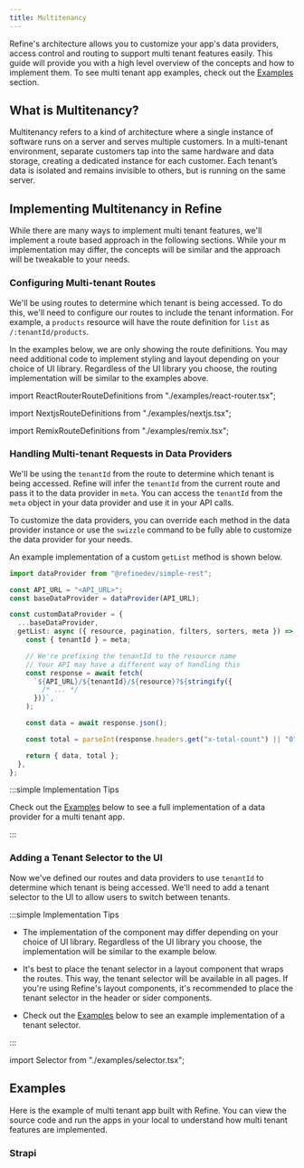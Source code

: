 ```yaml
---
title: Multitenancy
---
```


Refine's architecture allows you to customize your app's data providers, access control and routing to support multi tenant features easily. This guide will provide you with a high level overview of the concepts and how to implement them. To see multi tenant app examples, check out the [Examples](#examples) section.

## What is Multitenancy?

Multitenancy refers to a kind of architecture where a single instance of software runs on a server and serves multiple customers. In a multi-tenant environment, separate customers tap into the same hardware and data storage, creating a dedicated instance for each customer. Each tenant’s data is isolated and remains invisible to others, but is running on the same server.

## Implementing Multitenancy in Refine

While there are many ways to implement multi tenant features, we'll implement a route based approach in the following sections. While your m implementation may differ, the concepts will be similar and the approach will be tweakable to your needs.

### Configuring Multi-tenant Routes

We'll be using routes to determine which tenant is being accessed. To do this, we'll need to configure our routes to include the tenant information. For example, a `products` resource will have the route definition for `list` as `/:tenantId/products`.

In the examples below, we are only showing the route definitions. You may need additional code to implement styling and layout depending on your choice of UI library. Regardless of the UI library you choose, the routing implementation will be similar to the examples above.

<Tabs wrapContent={false}>

<TabItem value="React Router Dom">

import ReactRouterRouteDefinitions from "./examples/react-router.tsx";

<ReactRouterRouteDefinitions />

</TabItem>

<TabItem value="Next.js">

import NextjsRouteDefinitions from "./examples/nextjs.tsx";

<NextjsRouteDefinitions />

</TabItem>

<TabItem value="Remix">

import RemixRouteDefinitions from "./examples/remix.tsx";

<RemixRouteDefinitions />

</TabItem>

</Tabs>

### Handling Multi-tenant Requests in Data Providers

We'll be using the `tenantId` from the route to determine which tenant is being accessed. Refine will infer the `tenantId` from the current route and pass it to the data provider in `meta`. You can access the `tenantId` from the `meta` object in your data provider and use it in your API calls.

To customize the data providers, you can override each method in the data provider instance or use the `swizzle` command to be fully able to customize the data provider for your needs.

An example implementation of a custom `getList` method is shown below.

```ts
import dataProvider from "@refinedev/simple-rest";

const API_URL = "<API_URL>";
const baseDataProvider = dataProvider(API_URL);

const customDataProvider = {
  ...baseDataProvider,
  getList: async ({ resource, pagination, filters, sorters, meta }) => {
    const { tenantId } = meta;

    // We're prefixing the tenantId to the resource name
    // Your API may have a different way of handling this
    const response = await fetch(
      `${API_URL}/${tenantId}/${resource}?${stringify({
        /* ... */
      })}`,
    );

    const data = await response.json();

    const total = parseInt(response.headers.get("x-total-count") || "0");

    return { data, total };
  },
};
```

:::simple Implementation Tips

Check out the [Examples](#examples) below to see a full implementation of a data provider for a multi tenant app.

:::

### Adding a Tenant Selector to the UI

Now we've defined our routes and data providers to use `tenantId` to determine which tenant is being accessed. We'll need to add a tenant selector to the UI to allow users to switch between tenants.

:::simple Implementation Tips

- The implementation of the component may differ depending on your choice of UI library. Regardless of the UI library you choose, the implementation will be similar to the example below.

- It's best to place the tenant selector in a layout component that wraps the routes. This way, the tenant selector will be available in all pages. If you're using Refine's layout components, it's recommended to place the tenant selector in the header or sider components.

- Check out the [Examples](#examples) below to see an example implementation of a tenant selector.

:::

import Selector from "./examples/selector.tsx";

<Selector />

## Examples

Here is the example of multi tenant app built with Refine. You can view the source code and run the apps in your local to understand how multi tenant features are implemented.

### Strapi

<CodeSandboxExample hideSandbox path="multi-tenancy-strapi" />
